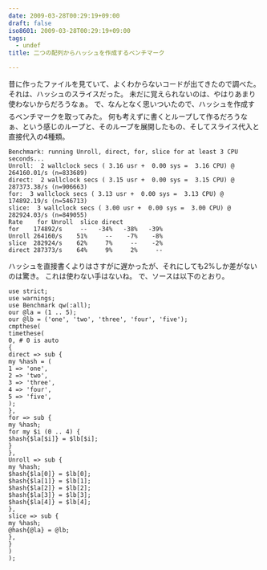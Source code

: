 ```yaml
---
date: 2009-03-28T00:29:19+09:00
draft: false
iso8601: 2009-03-28T00:29:19+09:00
tags:
  - undef
title: 二つの配列からハッシュを作成するベンチマーク

---
```


昔に作ったファイルを見ていて、よくわからないコードが出てきたので調べた。
それは、ハッシュのスライスだった。
未だに覚えられないのは、やはりあまり使わないからだろうなぁ&#133;。
で、なんとなく思いついたので、ハッシュを作成するベンチマークを取ってみた。
何も考えずに書くとループして作るだろうなぁ、という感じのループと、そのループを展開したもの、そしてスライス代入と直接代入の4種類。
```text
Benchmark: running Unroll, direct, for, slice for at least 3 CPU seconds...
Unroll:  2 wallclock secs ( 3.16 usr +  0.00 sys =  3.16 CPU) @ 264160.01/s (n=833689)
direct:  2 wallclock secs ( 3.15 usr +  0.00 sys =  3.15 CPU) @ 287373.38/s (n=906663)
for:  3 wallclock secs ( 3.13 usr +  0.00 sys =  3.13 CPU) @ 174892.19/s (n=546713)
slice:  3 wallclock secs ( 3.00 usr +  0.00 sys =  3.00 CPU) @ 282924.03/s (n=849055)
Rate    for Unroll  slice direct
for    174892/s     --   -34%   -38%   -39%
Unroll 264160/s    51%     --    -7%    -8%
slice  282924/s    62%     7%     --    -2%
direct 287373/s    64%     9%     2%     --
```
ハッシュを直接書くよりはさすがに遅かったが、それにしても2%しか差がないのは驚き。
これは使わない手はないね。
で、ソースは以下のとおり。


```text
use strict;
use warnings;
use Benchmark qw(:all);
our @la = (1 .. 5);
our @lb = ('one', 'two', 'three', 'four', 'five');
cmpthese(
timethese(
0, # 0 is auto
{
direct => sub {
my %hash = (
1 => 'one',
2 => 'two',
3 => 'three',
4 => 'four',
5 => 'five',
);
},
for => sub {
my %hash;
for my $i (0 .. 4) {
$hash{$la[$i]} = $lb[$i];
}
},
Unroll => sub {
my %hash;
$hash{$la[0]} = $lb[0];
$hash{$la[1]} = $lb[1];
$hash{$la[2]} = $lb[2];
$hash{$la[3]} = $lb[3];
$hash{$la[4]} = $lb[4];
},
slice => sub {
my %hash;
@hash{@la} = @lb;
},
}
)
);
```
    	